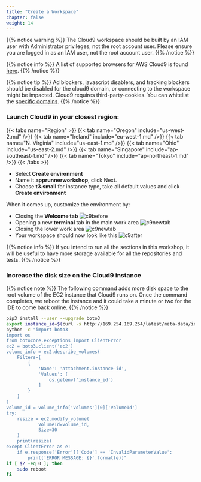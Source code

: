 ```yaml
---
title: "Create a Workspace"
chapter: false
weight: 14
---
```


{{% notice warning %}}
The Cloud9 workspace should be built by an IAM user with Administrator privileges,
not the root account user. Please ensure you are logged in as an IAM user, not the root
account user.
{{% /notice %}}

{{% notice info %}}
A list of supported browsers for AWS Cloud9 is found [here]( https://docs.aws.amazon.com/cloud9/latest/user-guide/browsers.html).
{{% /notice %}}

{{% notice tip %}}
Ad blockers, javascript disablers, and tracking blockers should be disabled for
the cloud9 domain, or connecting to the workspace might be impacted.
Cloud9 requires third-party-cookies. You can whitelist the [specific domains]( https://docs.aws.amazon.com/cloud9/latest/user-guide/troubleshooting.html#troubleshooting-env-loading).
{{% /notice %}}

### Launch Cloud9 in your closest region:

{{< tabs name="Region" >}}
{{< tab name="Oregon" include="us-west-2.md" />}}
{{< tab name="Ireland" include="eu-west-1.md" />}}
{{< tab name="N. Virginia" include="us-east-1.md" />}}
{{< tab name="Ohio" include="us-east-2.md" />}}
{{< tab name="Singapore" include="ap-southeast-1.md" />}}
{{< tab name="Tokyo" include="ap-northeast-1.md" />}}
{{< /tabs >}}

- Select **Create environment**
- Name it **apprunnerworkshop**, click Next.
- Choose **t3.small** for instance type, take all default values and click **Create environment**

When it comes up, customize the environment by:

- Closing the **Welcome tab**
![c9before](/images/prerequisites/cloud9-1.png)
- Opening a new **terminal** tab in the main work area
![c9newtab](/images/prerequisites/cloud9-2.png)
- Closing the lower work area
![c9newtab](/images/prerequisites/cloud9-3.png)
- Your workspace should now look like this
![c9after](/images/prerequisites/cloud9-4.png)

{{% notice info %}}
If you intend to run all the sections in this workshop, it will be useful to have more storage available for all the repositories and tests.
{{% /notice %}}

### Increase the disk size on the Cloud9 instance

{{% notice note %}}
The following command adds more disk space to the root volume of the EC2 instance that Cloud9 runs on. Once the command completes, we reboot the instance and it could take a minute or two for the IDE to come back online.
{{% /notice %}}

```bash
pip3 install --user --upgrade boto3
export instance_id=$(curl -s http://169.254.169.254/latest/meta-data/instance-id)
python -c "import boto3
import os
from botocore.exceptions import ClientError 
ec2 = boto3.client('ec2')
volume_info = ec2.describe_volumes(
    Filters=[
        {
            'Name': 'attachment.instance-id',
            'Values': [
                os.getenv('instance_id')
            ]
        }
    ]
)
volume_id = volume_info['Volumes'][0]['VolumeId']
try:
    resize = ec2.modify_volume(    
            VolumeId=volume_id,    
            Size=30
    )
    print(resize)
except ClientError as e:
    if e.response['Error']['Code'] == 'InvalidParameterValue':
        print('ERROR MESSAGE: {}'.format(e))"
if [ $? -eq 0 ]; then
    sudo reboot
fi

```
